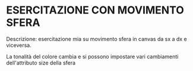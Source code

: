 # ESERCITAZIONE CON MOVIMENTO SFERA 

Descrizione:
esercitazione mia su movimento sfera in canvas da sx a dx e viceversa.

La tonalità del colore cambia e si possono impostare vari cambiamenti dell'attributo size della sfera